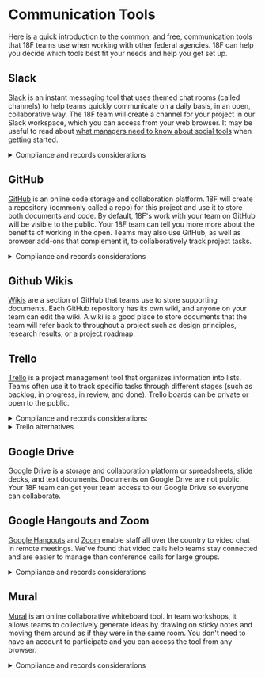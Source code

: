 
# Communication Tools

Here is a quick introduction to the common, and free, communication tools that 18F teams use when working with other federal agencies. 18F can help you decide which tools best fit your needs and help you get set up.

## Slack

[Slack](https://slack.com/) is an instant messaging tool that uses themed chat rooms (called channels) to help teams quickly communicate on a daily basis, in an open, collaborative way. The 18F team will create a channel for your project in our Slack workspace, which you can access from your web browser. It may be useful to read about [what managers need to know about social tools](https://hbr.org/2017/11/what-managers-need-to-know-about-social-tools) when getting started.

<details>
<summary> Compliance and records considerations</summary>

- Slack is ATO&#39;d for use in GSA, and has an FedRAMP Agency Authorization at the [LI-SaaS impact level](https://tailored.fedramp.gov/). Slack operates within the AWS public cloud.
- All communication in Slack are considered records and conform to GSA&#39;s record management policy.
</details>

## GitHub

[GitHub](https://github.com/) is an online code storage and collaboration platform. 18F will create a repository (commonly called a repo) for this project and use it to store both documents and code. By default, 18F&#39;s work with your team on GitHub will be visible to the public. Your 18F team can tell you more more about the benefits of working in the open. Teams may also use GitHub, as well as browser add-ons that complement it, to collaboratively track project tasks.

<details>
<summary>Compliance and records considerations</summary>

- GitHub is ATO&#39;d for use in GSA, and has an FedRAMP Agency Authorization at the [LI-SaaS impact level](https://tailored.fedramp.gov/). GitHub operates their own datacenters.
- All communication in GitHub are considered records and conform to GSA&#39;s record management policy.
</details>

## Github Wikis

[Wikis](https://help.github.com/articles/about-github-wikis/) are a section of GitHub that teams use to store supporting documents. Each GitHub repository has its own wiki, and anyone on your team can edit the wiki. A wiki is a good place to store documents that the team will refer back to throughout a project such as design principles, research results, or a project roadmap.


## Trello

[Trello](https://trello.com/) is a project management tool that organizes information into lists. Teams often use it to track specific tasks through different stages (such as backlog, in progress, in review, and done). Trello boards can be private or open to the public.

<details>
<summary>Compliance and records considerations:</summary>

- Trello does not have FedRAMP authorization nor any in progress. GSA IT has approved LiSaaS ATO through 2020-01-09
- Trello boards should be considered records
</details>

<details>
<summary>Trello alternatives</summary>

### Zenhub

Not recommended from a compliance perspective. No FedRAMP in progress, no GSA IT approval for use of the service. From a user perspective, it&#39;s great that it works within GitHub and provides higher-level scoping and linking (e.g., epics and dependencies) than does Jira.

### GitHub Projects

Not recommended from usability/UI perspective, as the interface is basic without the richness of other planning systems or the simplicity of Trello. Compliance/records considerations are the same as for GitHub

### Jira

GSAIT Jira instance is not recommended: pretty difficult to grant access to outsiders, and it&#39;s pretty heavyweight and difficult to configure for ease of use.

### Microsoft Azure Devops Boards

Bundled with Azure, but not within FedRAMP services in scope.
</details>

## Google Drive

[Google Drive](https://www.google.com/drive/) is a storage and collaboration platform or spreadsheets, slide decks, and text documents. Documents on Google Drive are not public. Your 18F team can get your team access to our Google Drive so everyone can collaborate.

## Google Hangouts and Zoom

[Google Hangouts](https://hangouts.google.com/) and [Zoom](https://zoom.us/) enable staff all over the country to video chat in remote meetings. We&#39;ve found that video calls help teams stay connected and are easier to manage than conference calls for large groups.

<details>
<summary>Compliance and records considerations</summary>

- [Zoom for Government has an FedRAMP Agency ATO](https://marketplace.fedramp.gov/#/product/zoom-for-government) (Moderate Impact) in process and should be authorized in Q1 2019. Agencies using the service include GSA, DHS and Customs and Border protection.
- Recordings of meetings are records and should be treated as such

</details>

## Mural

[Mural](https://mural.co/) is an online collaborative whiteboard tool. In team workshops,  it allows teams to collectively generate ideas by drawing on sticky notes and moving them around as if they were in the same room. You don&#39;t need to have an account to participate and you can access the tool from any browser.

<details>
<summary>Compliance and records considerations</summary>

- Mural is hosted on AWS commercial public cloud. Has a GSA ATO, but does not have a FedRAMP authorization or anything in process
- Generally would not store &quot;records&quot; but be used for transient organization of information for discussion purposes. However GSA records officer has determined that &quot;This product likely creates a number of record types. However, the specific types of records created will depend on the context in which this product is used.&quot; so you should be sure to export and archive Mural&#39;s periodically.
- Truly low-impact: Mural should not used to store anything confidential or authoritative, and is generally not used as such, but is used for ephemeral organization of information and production visualizations. Non-GSA participants are invited to use the service anonymously.,
</details>
